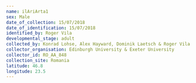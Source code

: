 ```yaml
---
name: ilAriArta1
sex: Male
date_of_collection: 15/07/2018
date_of_identification: 15/07/2018
identified_by: Roger Vila
developmental_stage: adult
collected_by: Konrad Lohse, Alex Hayward, Dominik Laetsch & Roger Vila
collector_organisation: Edinburgh University & Exeter University
collector_id: RO_AA_848
collection_site: Romania
latitude: 46.8
longitude: 23.5
---
```

